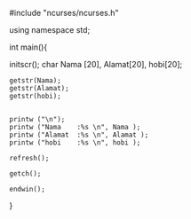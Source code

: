 #include "ncurses/ncurses.h"

using namespace std;

int main(){

initscr();
    char Nama [20], Alamat[20], hobi[20];
	
	
	getstr(Nama);
	getstr(Alamat);
	getstr(hobi);
	
	
    printw ("\n");
	printw ("Nama    :%s \n", Nama );
	printw ("Alamat  :%s \n", Alamat );
    printw ("hobi    :%s \n", hobi );
    
	refresh();
	
	getch();
	
	endwin();
}
